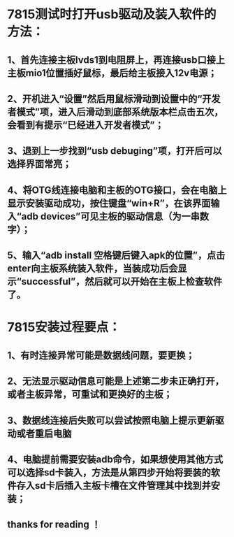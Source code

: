 # 7815测试时打开usb驱动及装入软件的方法：
## 1、首先连接主板lvds1到电阻屏上，再连接usb口接上主板mio1位置插好鼠标，最后给主板接入12v电源；
## 2、开机进入“设置”然后用鼠标滑动到设置中的“开发者模式”项，进入后滑动到底部系统版本栏点击五次，会看到有提示“已经进入开发者模式”；
## 3、退到上一步找到“usb debuging”项，打开后可以选择界面常亮；
## 4、将OTG线连接电脑和主板的OTG接口，会在电脑上显示安装驱动成功，按住键盘“win+R”，在该界面输入“adb devices”可见主板的驱动信息（为一串数字）；
## 5、输入“adb install 空格键后键入apk的位置”，点击enter向主板系统装入软件，当装成功后会显示“successful”，然后就可以开始在主板上检查软件了。
# 7815安装过程要点：
## 1、有时连接异常可能是数据线问题，要更换；
## 2、无法显示驱动信息可能是上述第二步未正确打开，或者主板异常，可重试和更换好的主板；
## 3、数据线连接后失败可以尝试按照电脑上提示更新驱动或者重启电脑
## 4、电脑提前需要安装adb命令，如果想使用其他方式可以选择sd卡装入，方法是从第四步开始将要装的软件存入sd卡后插入主板卡槽在文件管理其中找到并安装；
## thanks for reading ！
